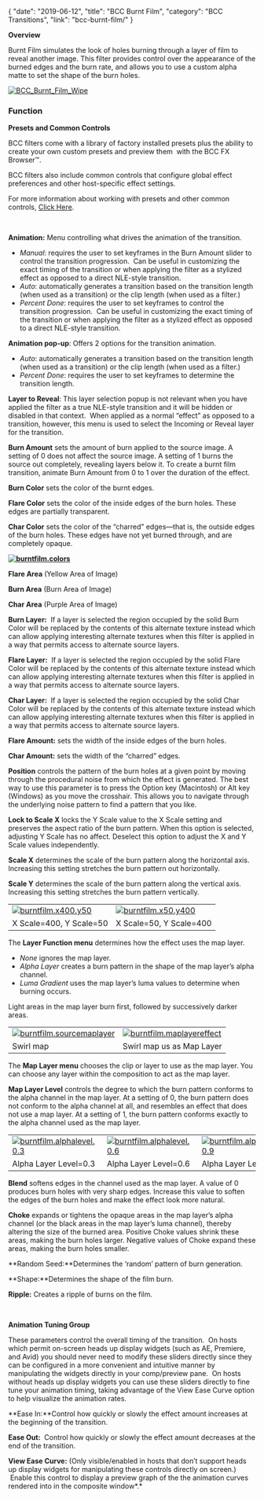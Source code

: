 {
"date": "2019-06-12",
"title": "BCC Burnt Film",
"category": "BCC Transitions",
"link": "bcc-burnt-film/"
}

 **Overview**


Burnt Film simulates the look of holes burning through a layer of film to reveal another image. This filter provides control over the appearance of the burned edges and the burn rate, and allows you to use a custom alpha matte to set the shape of the burn holes.


[![BCC_Burnt_Film_Wipe](https://borisfx-com-res.cloudinary.com/image/upload//documentation/continuum/uploads/2013/06/BCC_Burnt_Film_Wipe.jpg)](https://borisfx-com-res.cloudinary.com/image/upload//documentation/continuum/uploads/2013/06/BCC_Burnt_Film_Wipe.jpg)


### Function


**Presets and Common Controls**


BCC filters come with a library of factory installed presets plus the ability to create your own custom presets and preview them  with the BCC FX Browser™.


BCC filters also include common controls that configure global effect preferences and other host-specific effect settings.


For more information about working with presets and other common controls, [Click Here](/documentation/continuum/bcc-common-controls/).

 


**Animation:** Menu controlling what drives the animation of the transition.


* *Manual*: requires the user to set keyframes in the Burn Amount slider to control the transition progression.  Can be useful in customizing the exact timing of the transition or when applying the filter as a stylized effect as opposed to a direct NLE-style transition.
* *Auto*: automatically generates a transition based on the transition length (when used as a transition) or the clip length (when used as a filter.)
* *Percent Done*: requires the user to set keyframes to control the transition progression.  Can be useful in customizing the exact timing of the transition or when applying the filter as a stylized effect as opposed to a direct NLE-style transition.


**Animation pop-up**: Offers 2 options for the transition animation.


* *Auto*: automatically generates a transition based on the transition length (when used as a transition) or the clip length (when used as a filter.)
* *Percent Done*: requires the user to set keyframes to determine the transition length.


**Layer to Reveal**: This layer selection popup is not relevant when you have applied the filter as a true NLE-style transition and it will be hidden or disabled in that context.  When applied as a normal “effect” as opposed to a transition, however, this menu is used to select the Incoming or Reveal layer for the transition.


**Burn Amount** sets the amount of burn applied to the source image. A setting of 0 does not affect the source image. A setting of 1 burns the source out completely, revealing layers below it. To create a burnt film transition, animate Burn Amount from 0 to 1 over the duration of the effect.


**Burn Color** sets the color of the burnt edges.


**Flare Color** sets the color of the inside edges of the burn holes. These edges are partially transparent.


**Char Color** sets the color of the “charred” edges—that is, the outside edges of the burn holes. These edges have not yet burned through, and are completely opaque.


**[![burntfilm.colors](https://borisfx-com-res.cloudinary.com/image/upload//documentation/continuum/uploads/2013/06/burntfilm.colors.jpg)](https://borisfx-com-res.cloudinary.com/image/upload//documentation/continuum/uploads/2013/06/burntfilm.colors.jpg)**  

**Flare Area** (Yellow Area of Image)  

**Burn Area** (Burn Area of Image)  

**Char Area** (Purple Area of Image)


**Burn Layer:**  If a layer is selected the region occupied by the solid Burn Color will be replaced by the contents of this alternate texture instead which can allow applying interesting alternate textures when this filter is applied in a way that permits access to alternate source layers.


**Flare Layer:**  If a layer is selected the region occupied by the solid Flare Color will be replaced by the contents of this alternate texture instead which can allow applying interesting alternate textures when this filter is applied in a way that permits access to alternate source layers.


**Char Layer:**  If a layer is selected the region occupied by the solid Char Color will be replaced by the contents of this alternate texture instead which can allow applying interesting alternate textures when this filter is applied in a way that permits access to alternate source layers.


**Flare Amount:** sets the width of the inside edges of the burn holes.


**Char Amount:** sets the width of the “charred” edges.


**Position** controls the pattern of the burn holes at a given point by moving through the procedural noise from which the effect is generated. The best way to use this parameter is to press the Option key (Macintosh) or Alt key (Windows) as you move the crosshair. This allows you to navigate through the underlying noise pattern to find a pattern that you like.


**Lock to Scale X** locks the Y Scale value to the X Scale setting and preserves the aspect ratio of the burn pattern. When this option is selected, adjusting Y Scale has no affect. Deselect this option to adjust the X and Y Scale values independently.


**Scale X** determines the scale of the burn pattern along the horizontal axis. Increasing this setting stretches the burn pattern out horizontally.


**Scale Y** determines the scale of the burn pattern along the vertical axis. Increasing this setting stretches the burn pattern vertically.




|  |  |
| --- | --- |
| [![burntfilm.x400.y50](https://borisfx-com-res.cloudinary.com/image/upload//documentation/continuum/uploads/2013/06/burntfilm.x400.y50.jpg)](https://borisfx-com-res.cloudinary.com/image/upload//documentation/continuum/uploads/2013/06/burntfilm.x400.y50.jpg) | [![burntfilm.x50.y400](https://borisfx-com-res.cloudinary.com/image/upload//documentation/continuum/uploads/2013/06/burntfilm.x50.y400.jpg)](https://borisfx-com-res.cloudinary.com/image/upload//documentation/continuum/uploads/2013/06/burntfilm.x50.y400.jpg) |
| X Scale=400, Y Scale=50 | X Scale=50, Y Scale=400 |


The **Layer Function menu** determines how the effect uses the map layer.


* *None* ignores the map layer.
* *Alpha Layer* creates a burn pattern in the shape of the map layer’s alpha channel.
* *Luma Gradient* uses the map layer’s luma values to determine when burning occurs.


Light areas in the map layer burn first, followed by successively darker areas.




|  |  |
| --- | --- |
| [![burntfilm.sourcemaplayer](https://borisfx-com-res.cloudinary.com/image/upload//documentation/continuum/uploads/2013/06/burntfilm.sourcemaplayer.jpg)](https://borisfx-com-res.cloudinary.com/image/upload//documentation/continuum/uploads/2013/06/burntfilm.sourcemaplayer.jpg) | [![burntfilm.maplayereffect](https://borisfx-com-res.cloudinary.com/image/upload//documentation/continuum/uploads/2013/06/burntfilm.maplayereffect.jpg)](https://borisfx-com-res.cloudinary.com/image/upload//documentation/continuum/uploads/2013/06/burntfilm.maplayereffect.jpg) |
| Swirl map | Swirl map us as Map Layer |


The **Map Layer menu** chooses the clip or layer to use as the map layer. You can choose any layer within the composition to act as the map layer.


**Map Layer Level** controls the degree to which the burn pattern conforms to the alpha channel in the map layer. At a setting of 0, the burn pattern does not conform to the alpha channel at all, and resembles an effect that does not use a map layer. At a setting of 1, the burn pattern conforms exactly to the alpha channel used as the map layer.




|  |  |  |
| --- | --- | --- |
| [![burntfilm.alphalevel.0.3](https://borisfx-com-res.cloudinary.com/image/upload//documentation/continuum/uploads/2013/06/burntfilm.alphalevel.0.3.jpg)](https://borisfx-com-res.cloudinary.com/image/upload//documentation/continuum/uploads/2013/06/burntfilm.alphalevel.0.3.jpg) | [![burntfilm.alphalevel.0.6](https://borisfx-com-res.cloudinary.com/image/upload//documentation/continuum/uploads/2013/06/burntfilm.alphalevel.0.6.jpg)](https://borisfx-com-res.cloudinary.com/image/upload//documentation/continuum/uploads/2013/06/burntfilm.alphalevel.0.6.jpg) | [![burntfilm.alphalevel.0.9](https://borisfx-com-res.cloudinary.com/image/upload//documentation/continuum/uploads/2013/06/burntfilm.alphalevel.0.9.jpg)](https://borisfx-com-res.cloudinary.com/image/upload//documentation/continuum/uploads/2013/06/burntfilm.alphalevel.0.9.jpg) |
| Alpha Layer Level=0.3 | Alpha Layer Level=0.6 | Alpha Layer Level=0.9 |


**Blend** softens edges in the channel used as the map layer. A value of 0 produces burn holes with very sharp edges. Increase this value to soften the edges of the burn holes and make the effect look more natural.


**Choke** expands or tightens the opaque areas in the map layer’s alpha channel (or the black areas in the map layer’s luma channel), thereby altering the size of the burned area. Positive Choke values shrink these areas, making the burn holes larger. Negative values of Choke expand these areas, making the burn holes smaller.


**Random Seed:**Determines the ‘random’ pattern of burn generation.


**Shape:**Determines the shape of the film burn.


**Ripple:** Creates a ripple of burns on the film.


 


**Animation Tuning Group**


These parameters control the overall timing of the transition.  On hosts which permit on-screen heads up display widgets (such as AE, Premiere, and Avid) you should never need to modify these sliders directly since they can be configured in a more convenient and intuitive manner by manipulating the widgets directly in your comp/preview pane.  On hosts without heads up display widgets you can use these sliders directly to fine tune your animation timing, taking advantage of the View Ease Curve option to help visualize the animation rates.


**Ease In:**Control how quickly or slowly the effect amount increases at the beginning of the transition.


**Ease Out:**  Control how quickly or slowly the effect amount decreases at the end of the transition.


**View Ease Curve:** (Only visible/enabled in hosts that don’t support heads up display widgets for manipulating these controls directly on screen.)  Enable this control to display a preview graph of the the animation curves rendered into in the composite window*.*


